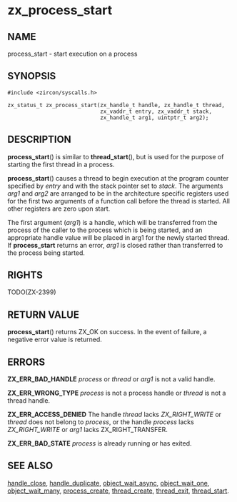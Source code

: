 # zx_process_start

## NAME

process_start - start execution on a process

## SYNOPSIS

```
#include <zircon/syscalls.h>

zx_status_t zx_process_start(zx_handle_t handle, zx_handle_t thread,
                             zx_vaddr_t entry, zx_vaddr_t stack,
                             zx_handle_t arg1, uintptr_t arg2);
```

## DESCRIPTION

**process_start**() is similar to **thread_start**(), but is used for the
purpose of starting the first thread in a process.

**process_start**() causes a thread to begin execution at the program
counter specified by *entry* and with the stack pointer set to *stack*.
The arguments *arg1* and *arg2* are arranged to be in the architecture
specific registers used for the first two arguments of a function call
before the thread is started.  All other registers are zero upon start.

The first argument (*arg1*) is a handle, which will be transferred from
the process of the caller to the process which is being started, and an
appropriate handle value will be placed in arg1 for the newly started
thread. If **process_start** returns an error, *arg1* is closed rather
than transferred to the process being started.

## RIGHTS

TODO(ZX-2399)

## RETURN VALUE

**process_start**() returns ZX_OK on success.
In the event of failure, a negative error value is returned.

## ERRORS

**ZX_ERR_BAD_HANDLE**  *process* or *thread* or *arg1* is not a valid handle.

**ZX_ERR_WRONG_TYPE**  *process* is not a process handle or *thread* is
not a thread handle.

**ZX_ERR_ACCESS_DENIED**  The handle *thread* lacks *ZX_RIGHT_WRITE* or *thread*
does not belong to *process*, or the handle *process* lacks *ZX_RIGHT_WRITE* or
*arg1* lacks ZX_RIGHT_TRANSFER.

**ZX_ERR_BAD_STATE**  *process* is already running or has exited.

## SEE ALSO

[handle_close](handle_close.md),
[handle_duplicate](handle_duplicate.md),
[object_wait_async](object_wait_async.md),
[object_wait_one](object_wait_one.md),
[object_wait_many](object_wait_many.md),
[process_create](process_create.md),
[thread_create](thread_create.md),
[thread_exit](thread_exit.md),
[thread_start](thread_start.md).
